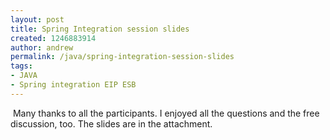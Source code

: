 ```yaml
---
layout: post
title: Spring Integration session slides
created: 1246883914
author: andrew
permalink: /java/spring-integration-session-slides
tags:
- JAVA
- Spring integration EIP ESB
---
```

<p>&nbsp;Many thanks to all the participants. I enjoyed all the questions and the free discussion, too. The slides are in the attachment.</p>
